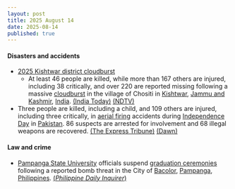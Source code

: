 ```yaml
---
layout: post
title: 2025 August 14
date: 2025-08-14
published: true
---
```



#### Disasters and accidents

* [2025 Kishtwar district cloudburst](https://en.wikipedia.org/wiki/2025_Kishtwar_district_cloudburst "2025 Kishtwar district cloudburst")
  * At least 46 people are killed, while more than 167 others are injured, including 38 critically, and over 220 are reported missing following a massive [cloudburst](https://en.wikipedia.org/wiki/Cloudburst "Cloudburst") in the village of Chositi in [Kishtwar](https://en.wikipedia.org/wiki/Kishtwar_district "Kishtwar district"), [Jammu and Kashmir](https://en.wikipedia.org/wiki/Jammu_and_Kashmir_%28union_territory%29 "Jammu and Kashmir (union territory)"), [India](https://en.wikipedia.org/wiki/India "India"). [(India Today)](https://www.indiatoday.in/india/story/jammu-and-kashmir-kishtwar-cloudburst-live-updates-many-feared-dead-road-washed-away-2771227-2025-08-14) [(NDTV)](https://www.ndtv.com/india-news/jammu-and-kashmir-cloudburst-live-updates-massive-cloudburst-in-j-ks-chashoti-rescue-ops-underway-9083642)
* Three people are killed, including a child, and 109 others are injured, including three critically, in [aerial firing](https://en.wikipedia.org/wiki/Celebratory_gunfire "Celebratory gunfire") accidents during [Independence Day](https://en.wikipedia.org/wiki/Independence_Day_%28Pakistan%29 "Independence Day (Pakistan)") in [Pakistan](https://en.wikipedia.org/wiki/Pakistan "Pakistan"). 86 suspects are arrested for involvement and 68 illegal weapons are recovered. [(The Express Tribune)](https://tribune.com.pk/story/2561280/three-killed-81-injured-by-aerial-firing-on-independence-day) [(Dawn)](https://www.dawn.com/news/1930828/minor-girl-among-3-killed-over-100-injured-in-karachi-independence-day-eve-aerial-firing)

#### Law and crime

* [Pampanga State University](https://en.wikipedia.org/wiki/Pampanga_State_University "Pampanga State University") officials suspend [graduation ceremonies](https://en.wikipedia.org/wiki/Graduation "Graduation") following a reported bomb threat in the City of [Bacolor](https://en.wikipedia.org/wiki/Bacolor "Bacolor"), [Pampanga](https://en.wikipedia.org/wiki/Pampanga "Pampanga"), [Philippines](https://en.wikipedia.org/wiki/Philippines "Philippines"). [(*Philippine Daily Inquirer*)](https://newsinfo.inquirer.net/2095682/pampanga-school-suspends-graduation-rites-over-bomb-threat)
